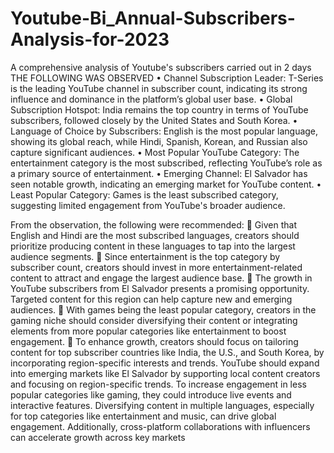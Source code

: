 # Youtube-Bi_Annual-Subscribers-Analysis-for-2023
A comprehensive analysis of Youtube's subscribers carried out in 2 days
THE FOLLOWING WAS OBSERVED
•	Channel Subscription Leader: T-Series is the leading YouTube channel in subscriber count, indicating its strong influence and dominance in the platform’s global user base.
•	Global Subscription Hotspot: India remains the top country in terms of YouTube subscribers, followed closely by the United States and South Korea.
•	Language of Choice by Subscribers: English is the most popular language, showing its global reach, while Hindi, Spanish, Korean, and Russian also capture significant audiences.
•	Most Popular YouTube Category: The entertainment category is the most subscribed, reflecting YouTube’s role as a primary source of entertainment.
•	Emerging Channel: El Salvador has seen notable growth, indicating an emerging market for YouTube content.
•	Least Popular Category: Games is the least subscribed category, suggesting limited engagement from YouTube's broader audience.


From the observation, the following were recommended:
	Given that English and Hindi are the most subscribed languages, creators should prioritize producing content in these languages to tap into the largest audience segments.
	Since entertainment is the top category by subscriber count, creators should invest in more entertainment-related content to attract and engage the largest audience base.
	The growth in YouTube subscribers from El Salvador presents a promising opportunity. Targeted content for this region can help capture new and emerging audiences.
	With games being the least popular category, creators in the gaming niche should consider diversifying their content or integrating elements from more popular categories like entertainment to boost engagement.
	To enhance growth, creators should focus on tailoring content for top subscriber countries like India, the U.S., and South Korea, by incorporating region-specific interests and trends.
YouTube should expand into emerging markets like El Salvador by supporting local content creators and focusing on region-specific trends. To increase engagement in less popular categories like gaming, they could introduce live events and interactive features. Diversifying content in multiple languages, especially for top categories like entertainment and music, can drive global engagement. Additionally, cross-platform collaborations with influencers can accelerate growth across key markets

